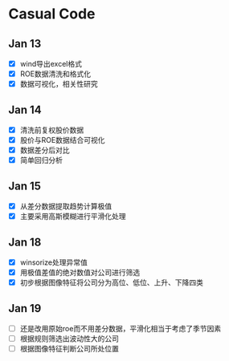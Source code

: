 # Casual Code
## Jan 13
- [x] wind导出excel格式
- [x] ROE数据清洗和格式化
- [x] 数据可视化，相关性研究
## Jan 14
- [x] 清洗前复权股价数据
- [x] 股价与ROE数据结合可视化
- [x] 数据差分后对比
- [x] 简单回归分析
## Jan 15
- [x] 从差分数据提取趋势计算极值
- [x] 主要采用高斯模糊进行平滑化处理
## Jan 18
- [x] winsorize处理异常值
- [x] 用极值差值的绝对数值对公司进行筛选
- [x] 初步根据图像特征将公司分为高位、低位、上升、下降四类
## Jan 19
- [ ] 还是改用原始roe而不用差分数据，平滑化相当于考虑了季节因素
- [ ] 根据规则筛选出波动性大的公司
- [ ] 根据图像特征判断公司所处位置
